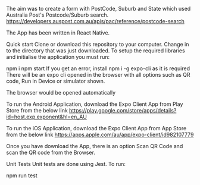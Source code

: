 The aim was to create a form with PostCode, Suburb and State which used Australia Post's Postcode/Suburb search. 
https://developers.auspost.com.au/apis/pac/reference/postcode-search

The App has been written in React Native.

Quick start
Clone or download this repository to your computer. Change in to the directory that was just downloaded. 
To setup the required libraries and initialise the application you must run:

npm i
npm start 
If you get an error, install npm i -g expo-cli as it is required
There will be an expo cli opened in the browser with all options such as QR code, Run in Device or simulator shown.

The browser would be opened automatically

To run the Android Application, download the Expo Client App from Play Store from the below link
https://play.google.com/store/apps/details?id=host.exp.exponent&hl=en_AU

To run the iOS Application, download the Expo Client App from App Store from the below link
https://apps.apple.com/au/app/expo-client/id982107779

Once you have download the App, there is an option Scan QR Code and scan the QR code from the Browser.


Unit Tests
Unit tests are done using Jest. To run:

npm run test
